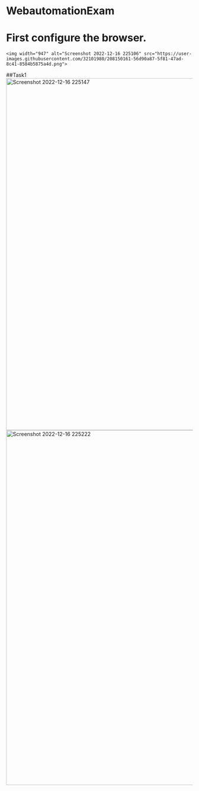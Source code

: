 #   WebautomationExam
#   First configure the browser.
    <img width="947" alt="Screenshot 2022-12-16 225106" src="https://user-images.githubusercontent.com/32101980/208150161-56d90a87-5f81-47ad-8c41-8584b5875a4d.png">
##Task1
     <img width="952" alt="Screenshot 2022-12-16 225147" src="https://user-images.githubusercontent.com/32101980/208150364-850d23f5-fa2a-4d70-b427-3bbf1c548999.png">
    <img width="960" alt="Screenshot 2022-12-16 225222" src="https://user-images.githubusercontent.com/32101980/208150375-f8e97132-0976-4f67-94b0-c4cff3e5e8e6.png">



